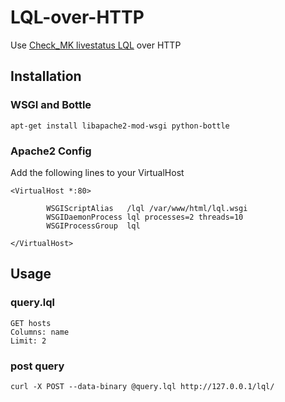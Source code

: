 # LQL-over-HTTP
Use [Check_MK livestatus LQL](https://mathias-kettner.de/checkmk_livestatus.html) over HTTP 

## Installation

### WSGI and Bottle

```
apt-get install libapache2-mod-wsgi python-bottle
```

### Apache2 Config
Add the following lines to your VirtualHost

```
<VirtualHost *:80>

        WSGIScriptAlias   /lql /var/www/html/lql.wsgi
        WSGIDaemonProcess lql processes=2 threads=10
        WSGIProcessGroup  lql

</VirtualHost>
```

## Usage

### query.lql

```
GET hosts
Columns: name
Limit: 2
```

### post query

```
curl -X POST --data-binary @query.lql http://127.0.0.1/lql/

```
